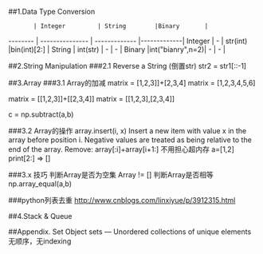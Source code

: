##1.Data Type Conversion

           | Integer         | String        |Binary       |
--------   | --------------- | ------------- |-------------|
Integer    |      -          | str(int)      |bin(int)[2:] |
String     |    int(str)     |      -        |      -      |
Binary     |int("bianry",n=2)|      -        |      -      |

##2.String Manipulation
###2.1 Reverse a String (倒置str)
str2 = str1[::-1]

##3.Array
###3.1 Array的加减
matrix = [1,2,3]]+[2,3,4]
matrix = [1,2,3,4,5,6]

matrix = [[1,2,3]]+[[2,3,4]]
matrix = [[1,2,3],[2,3,4]]

c = np.subtract(a,b)

###3.2 Array的操作
array.insert(i, x)
Insert a new item with value x in the array before position i. Negative values are treated as being relative to the end of the array.
Remove: array[:i]+array[i+1:] 不用担心超内存 a=[1,2] print[2:] => []

###3.x 技巧
判断Array是否为空集
Array != []
判断Array是否相等
np.array_equal(a,b)

###python列表去重
http://www.cnblogs.com/linxiyue/p/3912315.html


##4.Stack & Queue

##Appendix. Set Object
sets — Unordered collections of unique elements
无顺序，无indexing
